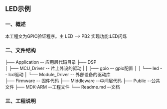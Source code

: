 ## LED示例
### 一、概述
本工程文为GPIO验证程序。主
LED --> PB2
实现功能:LED闪烁

### 二、文件结构

├── Application               -- 应用层代码目录
├── DSP                      
│   ├── MCU_Driver            -- 片上外设的驱动 
|   │   ├── gpio                 -- gpio配置
│   │   └── led                  -- lcd驱动
│   └── Module_Driver         -- 外部设备的驱动库             
├── Firmware                  -- 固件代码
├── Middleware                --中间层代码
├── Public                    --公共文件
├── MDK-ARM                   --工程文件
└── Readme.md                 --文档

### 三、工程说明   
